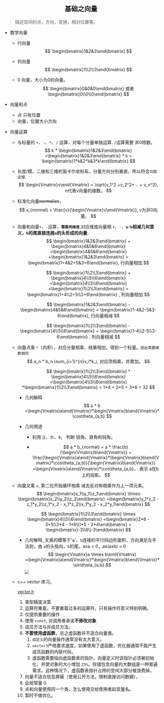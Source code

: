 ##  <center> 基础之向量 </center>

> 描述空间的点，方向，变换，相对位置等。



- 数学向量

  - 行向量
    $$
    \begin{bmatrix}1&2&3\end{bmatrix}
    $$
    

  - 列向量
    $$
    \begin{bmatrix}1\\2\\3\end{bmatrix}
    $$

  - 0 向量，大小为0的向量。
    $$
    \begin{bmatrix}0&0&0\end{bmatrix} 或者 \begin{bmatrix}0\\0\\0\end{bmatrix}
    $$
    

- 向量和点

  - 点 只有位置
  - 向量，位置大小方向

- 向量运算

  - 与标量的 `+`、`-`、`*`、`/` 运算，对每个分量单独运算. `/`运算需要 非0除数。
    $$
    k * \begin{bmatrix}1&2&3\end{bmatrix} =\begin{bmatrix}1&2&3\end{bmatrix} * k = \begin{bmatrix}1*k&2*k&3*k\end{bmatrix}
    $$

  - 长度/模，二维和三维的笛卡尔坐标系，分量方向分别垂直，所以符合`勾股定理`.
    $$
    \begin{Vmatrix}v\end{Vmatrix} = \sqrt{v_1^2 +v_2^2+ .. + v_n^2}, n代表v向量的维数。
    $$

  - 标准化向量~~normalize~~，
    $$
    v_{normal} = \frac{v}{\begin{Vmatrix}v\end{Vmatrix}}, v为非0向量。
    $$

  - 向量和向量`+`、`-`运算，**`需要同维度`**,对应维度向量相 `+`、`-`，**`a-b`相减几何意义，`b`的尾直接连接`a`的头形成的向量.**
    $$
    \begin{bmatrix}1&2&3\end{bmatrix} + \begin{bmatrix}4&5&6\end{bmatrix} =\begin{bmatrix}4&5&6\end{bmatrix} +\begin{bmatrix}1&2&3\end{bmatrix} = \begin{bmatrix}1+4&2+5&3+6\end{bmatrix}, 行向量相加
    $$

    $$
    \begin{bmatrix}1\\2\\3\end{bmatrix} + \begin{bmatrix}4\\5\\6\end{bmatrix} =\begin{bmatrix}4\\5\\6\end{bmatrix} +\begin{bmatrix}1\\2\\3\end{bmatrix} = \begin{bmatrix}1+4\\2+5\\3+6\end{bmatrix} , 列向量相加
    $$

    $$
    \begin{bmatrix}1&2&3\end{bmatrix} - \begin{bmatrix}4&5&6\end{bmatrix} = \begin{bmatrix}1-4&2-5&3-6\end{bmatrix}, 行向量相减
    $$

    $$
    \begin{bmatrix}1\\2\\3\end{bmatrix} - \begin{bmatrix}4\\5\\6\end{bmatrix} = \begin{bmatrix}1-4\\2-5\\3-6\end{bmatrix} , 列向量相减
    $$

  - 向量点乘 `*`（内积），对应分量相乘，结果相加，得到一个标量。`因此需要维数相同`
    $$
    a_n * b_n \sum_{i=1}^{n}v_i*k_i, 对应项相乘，并累加。
    $$
    
    $$
    \begin{bmatrix}1\\2\\3\end{bmatrix} * \begin{bmatrix}4\\5\\6\end{bmatrix} =\begin{bmatrix}4\\5\\6\end{bmatrix} *\begin{bmatrix}1\\2\\3\end{bmatrix} = 1*4 + 2*5 + 3*6 = 32
    $$

    - 几何解释
      $$
      a * b =\begin{Vmatrix}a\end{Vmatrix}*\begin{Vmatrix}b\end{Vmatrix}*\cos\theta_{a,b}
      $$

    - 几何用途

      - 利用 `正`、`负`、`0`， 判断 锐角，直角和钝角。

      - $$
        a * b_{normal} = a * \frac{b}{\begin{Vmatrix}b\end{Vmatrix}} = \frac{\begin{Vmatrix}a\end{Vmatrix}*\begin{Vmatrix}b\end{Vmatrix}*\cos\theta_{a,b}}{\begin{Vmatrix}b\end{Vmatrix}}
        =\begin{Vmatrix}a\end{Vmatrix}*\cos\theta_{a,b}， 表示 a在b上的投影。
        $$

        

  - 向量叉乘 `x`, 第二位开始循环相乘 减去反对称相乘作为上一项元素。
    $$
    \begin{bmatrix}x_1\\y_1\\z_1\end{bmatrix} \times \begin{bmatrix}x_2\\y_2\\z_2\end{bmatrix} =\begin{bmatrix}y_1*z_2 - z_1*y_2\\z_1*x_2 - x_1*z_2\\x_1*y_2 - x_2*y_1\end{bmatrix}
    $$

    $$
    \begin{bmatrix}1\\2\\3\end{bmatrix} \times \begin{bmatrix}4\\5\\6\end{bmatrix} =\begin{bmatrix}2*6 - 3*5\\3*4 - 1*6\\1*5 - 2*4\end{bmatrix} = \begin{bmatrix}-3\\6\\-3\end{bmatrix}
    $$

    - 几何解释, 叉乘的模等于'a'、`b`连接的平行四边形面积，方向满足左手法则，由 `a`的头指向，`b`的尾。axa = 0，ax(axb) = 0
      $$
      \begin{Vmatrix}a \times b\end{Vmatrix} =\begin{Vmatrix}a\end{Vmatrix}*\begin{Vmatrix}b\end{Vmatrix}*\sin\theta_{a,b}
      $$
      <img src="D:\gitworkspace\WebSource\imgs\cross.png" style="zoom:80%;" />

  - c++ vector 练习。

    [vector.h](../codes/vector.h)

    1. 类型精度决策
    2. 运算符重载，不要重载过多的运算符，只有操作符意义特别明确。
    3. 仅提供重要的操作
    4. 使用 `const`, 对调用者承诺**不修改对象**
    5. 成员方法与非成员方法。
    6. **不要使用虚函数**，总之虚函数并不适合向量类。
       1. `自定义`的向量操作通常没有太大意义。
       2. `vector3`严格要求速度，如果使用了虚函数，优化器通常不能产生成员函数的内联代码。
       3. 虚函数需要指向虚函数表的指针。向量定义时该指针必须被初始化，并使对象的大小增加 `25%`。存储包含向量的大数组是一种普遍需求。这种情况下，虚函数表指针占用的空间大部分被浪费掉。
    7. 向量不适合信息屏蔽（使用公开方法，限制直接访问数据），
    8. 全局常量 0.
    9. 点和向量使用同一个类，怎么使用交给使用者起变量名。
    10. 暂时不做优化。